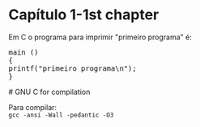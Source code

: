 # Capítulo 1-1st chapter

<p>Em C o programa para imprimir "primeiro programa" &eacute;:</p>
<pre>main ()
{
printf("primeiro programa\n");
}
</pre>
<p># GNU C for compilation</p>
<p>Para compilar: <code>	
gcc -ansi -Wall -pedantic -O3
</code></p>
